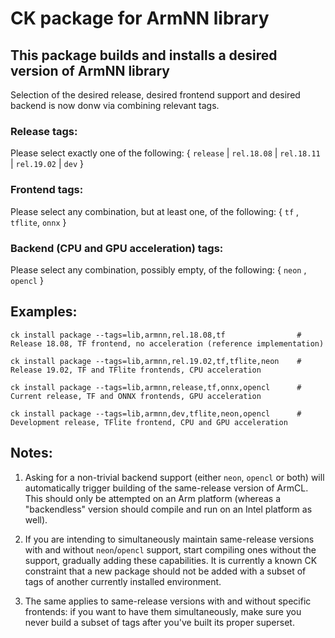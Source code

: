 # CK package for ArmNN library

## This package builds and installs a desired version of ArmNN library

Selection of the desired release, desired frontend support and desired backend is now donw via combining relevant tags.

### Release tags:

Please select exactly one of the following: { `release` | `rel.18.08` | `rel.18.11` | `rel.19.02` | `dev` }

### Frontend tags:

Please select any combination, but at least one, of the following: { `tf` , `tflite`, `onnx` }

### Backend (CPU and GPU acceleration) tags:

Please select any combination, possibly empty, of the following: { `neon` , `opencl` }


## Examples:
```
ck install package --tags=lib,armnn,rel.18.08,tf				# Release 18.08, TF frontend, no acceleration (reference implementation)

ck install package --tags=lib,armnn,rel.19.02,tf,tflite,neon 	# Release 19.02, TF and TFlite frontends, CPU acceleration

ck install package --tags=lib,armnn,release,tf,onnx,opencl		# Current release, TF and ONNX frontends, GPU acceleration

ck install package --tags=lib,armnn,dev,tflite,neon,opencl 		# Development release, TFlite frontend, CPU and GPU acceleration
```

## Notes:

1. Asking for a non-trivial backend support (either `neon`, `opencl` or both) will automatically trigger building of the same-release version of ArmCL. This should only be attempted on an Arm platform (whereas a "backendless" version should compile and run on an Intel platform as well).

2. If you are intending to simultaneously maintain same-release versions with and without `neon`/`opencl` support, start compiling ones without the support, gradually adding these capabilities. It is currently a known CK constraint that a new package should not be added with a subset of tags of another currently installed environment.

3. The same applies to same-release versions with and without specific frontends: if you want to have them simultaneously, make sure you never build a subset of tags after you've built its proper superset.
